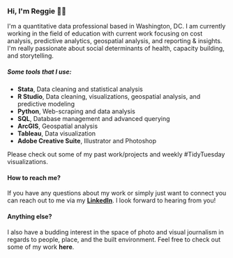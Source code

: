 ### Hi, I'm Reggie 👋🏾
<p>I'm a quantitative data professional based in Washington, DC. I am currently working in the field of education with current work focusing on cost analysis, predictive analytics, geospatial analysis, and reporting & insights. I'm really passionate about social determinants of health, capacity building, and storytelling. </p>

##### Some tools that I use:
- **Stata**, Data cleaning and statistical analysis 
- **R Studio**, Data cleaning, visualizations, geospatial analysis, and predictive modeling 
- **Python**, Web-scraping and data analysis 
- **SQL**, Database management and advanced querying 
- **ArcGIS**, Geospatial analysis 
- **Tableau**, Data visualization 
- **Adobe Creative Suite**, Illustrator and Photoshop 

Please check out some of my past work/projects and weekly #TidyTuesday visualizations.

#### How to reach me?
If you have any questions about my work or simply just want to connect you can reach out to me via my **[LinkedIn](https://www.linkedin.com/in/reginaldjferrell/)**. I look forward to hearing from you!

#### Anything else?
I also have a budding interest in the space of photo and visual journalism in regards to people, place, and the built environment. Feel free to check out some of my work **here**.  

<!--
**ReginaldJFerrell/ReginaldJFerrell** is a ✨ _special_ ✨ repository because its `README.md` (this file) appears on your GitHub profile.

Here are some ideas to get you started:

- 🔭 I’m currently working on ...
- 🌱 I’m currently learning ...
- 👯 I’m looking to collaborate on ...
- 🤔 I’m looking for help with ...
- 💬 Ask me about ...
- 📫 How to reach me: ...
- 😄 Pronouns: ...
- ⚡ Fun fact: ...
-->
